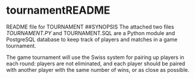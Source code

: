 # tournamentREADME
README file for TOURNAMENT
##SYNOPSIS
The attached two files _TOURNAMENT.PY_ and TOURNAMENT.SQL are a Python module and PostgreSQL database to keep track of players and matches in a game tournament.

The game tournament will use the Swiss system for pairing up players in each round: players are not eliminated, and each player should be paired with another player with the same number of wins, or as close as possible.

